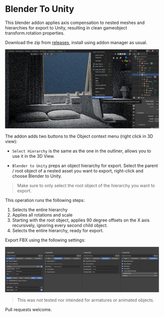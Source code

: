 # Blender To Unity
This blender addon applies axis compensation to nested meshes and hierarchies for export to Unity, resulting in clean gameobject transform.rotation properties. 

Download the zip from [releases](/releases/latest), install using addon manager as usual. 

![Screenshot](/Documentation/header.png)

The addon adds two buttons to the Object context menu (right click in 3D view):
* `Select Hierarchy` is the same as the one in the outliner, allows you to use it in the 3D View.

* `Blender to Unity` preps an object hierarchy for export. Select the parent / root object of a nested asset you want to export, right-click and choose Blender to Unity.

> Make sure to only select the root object of the hierarchy you want to export.

This operation runs the following steps:

1. Selects the entire hierarchy
2. Applies all rotations and scale
3. Starting with the root object, applies 90 degree offsets on the X axis recursively, ignoring every second child object.
4. Selects the entire hierarchy, ready for export.

Export FBX using the following settings:

![FBX Export settings](/Documentation/exportfbx.png)

> This was not tested nor intended for armatures or animated objects.

Pull requests welcome.